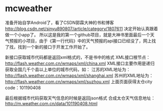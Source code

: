 # mcweather
准备开始自学Android了，看了CSDN郭霖大神的书和博客 http://blog.csdn.net/sinyu890807/article/category/1807611
决定开始认真跟着做一个小app了。
所以这是我的第一个github项目，就是大神书里面最后一个天气预报的小项目，由于《第一行代码》中的天气预报的api接口已经没了，网上找了找，找到一个新的接口于开发工作开始了。

新接口获取城市代码都是返回xml格式的，不是书中的格式
XML接口根节点： http://flash.weather.com.cn/wmaps/xml/china.xml
XML接口主要作用是递归获取全国几千个县以上单位的城市代码，如：
江苏的XML地址为：http://flash.weather.com.cn/wmaps/xml/shanghai.xml
苏州的XML地址为：http://flash.weather.com.cn/wmaps/xml/suzhou.xml
上面页面获得太仓city code：101190408

最后根据城市代码获取天气信息的时候是返回json格式
合成太仓天气信息地址：http://m.weather.com.cn/data/101190408.html
